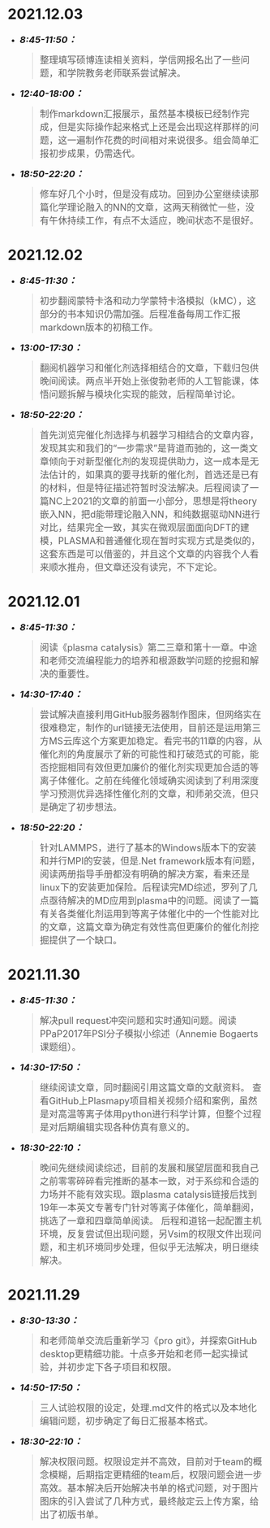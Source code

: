 # 2021.12.03
* <font size=4>__*8:45-11:50：*__</font>
    > <font size=4>整理填写硕博连读相关资料，学信网报名出了一些问题，和学院教务老师联系尝试解决。</font>
* <font size=4>__*12:40-18:00：*__</font>
    > <font size=4>制作markdown汇报展示，虽然基本模板已经制作完成，但是实际操作起来格式上还是会出现这样那样的问题，这一遍制作花费的时间相对来说很多。组会简单汇报初步成果，仍需迭代。</font>
* <font size=4>__*18:50-22:20：*__</font>
    > <font size=4>修车好几个小时，但是没有成功。回到办公室继续读那篇化学理论融入的NN的文章，这两天稍微忙一些，没有午休持续工作，有点不太适应，晚间状态不是很好。</font>

# 2021.12.02
* <font size=4>__*8:45-11:30：*__</font>
    > <font size=4>初步翻阅蒙特卡洛和动力学蒙特卡洛模拟（kMC），这部分的书本知识仍需加强。后程准备每周工作汇报markdown版本的初稿工作。</font>
* <font size=4>__*13:00-17:30：*__</font>
    > <font size=4>翻阅机器学习和催化剂选择相结合的文章，下载归包供晚间阅读。两点半开始上张俊勃老师的人工智能课，体悟问题拆解与模块化实现的能效，后程简单讨论。</font>
* <font size=4>__*18:50-22:20：*__</font>
    > <font size=4>首先浏览完催化剂选择与机器学习相结合的文章内容，发现其实和我们的“一步需求”是背道而驰的，这一类文章倾向于对新型催化剂的发现提供助力，这一成本是无法估计的，如果真的要寻找新的催化剂，首选还是已有的材料，但是特征描述符暂时没法解决。后程阅读了一篇NC上2021的文章的前面一小部分，思想是将theory嵌入NN，把d能带理论融入NN，和纯数据驱动NN进行对比，结果完全一致，其实在微观层面面向DFT的建模，PLASMA和普通催化现在暂时实现方式是类似的，这套东西是可以借鉴的，并且这个文章的内容我个人看来顺水推舟，但文章还没有读完，不下定论。</font>


# 2021.12.01
* <font size=4>__*8:45-11:30：*__</font>
    > <font size=4>阅读《plasma catalysis》第二三章和第十一章。中途和老师交流编程能力的培养和根源数学问题的挖掘和解决的重要性。</font>
* <font size=4>__*14:30-17:40：*__</font>
    > <font size=4>尝试解决直接利用GitHub服务器制作图床，但网络实在很难稳定，制作的url链接无法使用，目前还是运用第三方MS云库这个方案更加稳定。看完书的11章的内容，从催化剂的角度展示了新的可能性和打破范式的可能，能否挖掘相同有效但更加廉价的催化剂实现更加合适的等离子体催化。之前在纯催化领域确实阅读到了利用深度学习预测优异选择性催化剂的文章，和师弟交流，但只是确定了初步想法。</font>
* <font size=4>__*18:50-22:20：*__</font>
    > <font size=4>针对LAMMPS，进行了基本的Windows版本下的安装和并行MPI的安装，但是.Net framework版本有问题，阅读两册指导手册都没有明确的解决方案，看来还是linux下的安装更加保险。后程读完MD综述，罗列了几点亟待解决的MD应用到plasma中的问题。阅读了一篇有关各类催化剂运用到等离子体催化中的一个性能对比的文章，这篇文章为确定有效性高但更廉价的催化剂挖掘提供了一个缺口。</font>

# 2021.11.30
* <font size=4>__*8:45-11:30：*__</font>
    > <font size=4>解决pull request冲突问题和实时通知问题。阅读PPaP2017年PSI分子模拟小综述（Annemie Bogaerts课题组）。</font>
* <font size=4>__*14:30-17:50：*__</font>
    > <font size=4>继续阅读文章，同时翻阅引用这篇文章的文献资料。  查看GitHub上Plasmapy项目相关视频介绍和案例，虽然是对高温等离子体用python进行科学计算，但整个过程是对后期编辑实现各种仿真有意义的。</font>
* <font size=4>__*18:30-22:10：*__</font>
    > <font size=4>晚间先继续阅读综述，目前的发展和展望层面和我自己之前零零碎碎看完推断的基本一致，对于系综和合适的力场并不能有效实现。跟plasma catalysis链接后找到19年一本英文专著专门针对等离子体催化，简单翻阅，挑选了一章和四章简单阅读。  后程和道铭一起配置主机环境，反复尝试但出现问题，另Vsim的权限文件出现问题，和主机环境同步处理，但似乎无法解决，明日继续解决。</font>

# 2021.11.29
* <font size=4>__*8:30-13:30：*__</font>
    > <font size=4>和老师简单交流后重新学习《pro git》，并探索GitHub desktop更精细功能。十点多开始和老师一起实操试验，并初步定下各子项目和权限。</font>
* <font size=4>__*14:50-17:50：*__</font>
    > <font size=4>三人试验权限的设定，处理.md文件的格式以及本地化编辑问题，初步确定了每日汇报基本格式。</font>
* <font size=4>__*18:30-22:10：*__</font>
    > <font size=4>解决权限问题。权限设定并不高效，目前对于team的概念模糊，后期指定更精细的team后，权限问题会进一步高效。基本解决后开始解决书单的格式问题，对于图片图床的引入尝试了几种方式，最终敲定云上传方案，给出了初版书单。</font>
